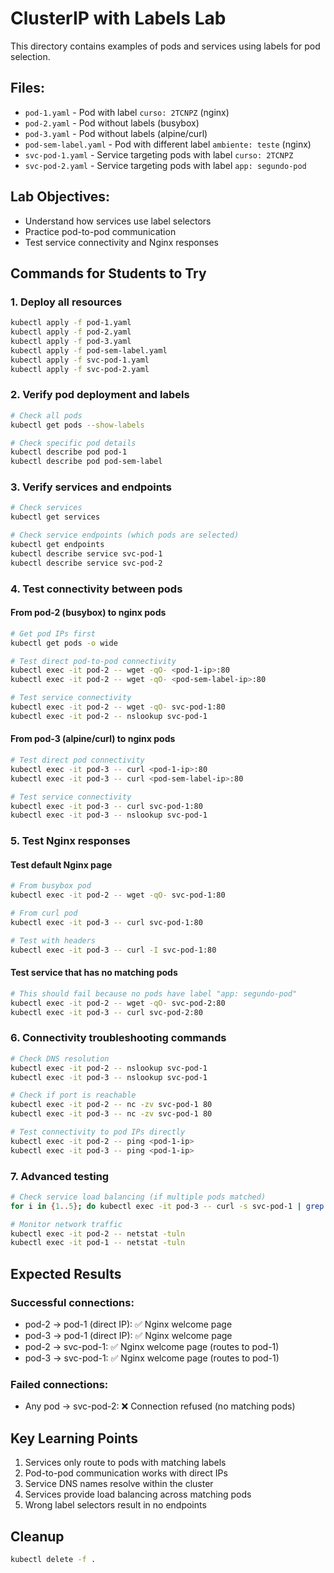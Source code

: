 # ClusterIP with Labels Lab

This directory contains examples of pods and services using labels for pod selection.

## Files:
- `pod-1.yaml` - Pod with label `curso: 2TCNPZ` (nginx)
- `pod-2.yaml` - Pod without labels (busybox)
- `pod-3.yaml` - Pod without labels (alpine/curl)
- `pod-sem-label.yaml` - Pod with different label `ambiente: teste` (nginx)
- `svc-pod-1.yaml` - Service targeting pods with label `curso: 2TCNPZ`
- `svc-pod-2.yaml` - Service targeting pods with label `app: segundo-pod`

## Lab Objectives:
- Understand how services use label selectors
- Practice pod-to-pod communication
- Test service connectivity and Nginx responses

## Commands for Students to Try

### 1. Deploy all resources
```bash
kubectl apply -f pod-1.yaml
kubectl apply -f pod-2.yaml
kubectl apply -f pod-3.yaml
kubectl apply -f pod-sem-label.yaml
kubectl apply -f svc-pod-1.yaml
kubectl apply -f svc-pod-2.yaml
```

### 2. Verify pod deployment and labels
```bash
# Check all pods
kubectl get pods --show-labels

# Check specific pod details
kubectl describe pod pod-1
kubectl describe pod pod-sem-label
```

### 3. Verify services and endpoints
```bash
# Check services
kubectl get services

# Check service endpoints (which pods are selected)
kubectl get endpoints
kubectl describe service svc-pod-1
kubectl describe service svc-pod-2
```

### 4. Test connectivity between pods

#### From pod-2 (busybox) to nginx pods
```bash
# Get pod IPs first
kubectl get pods -o wide

# Test direct pod-to-pod connectivity
kubectl exec -it pod-2 -- wget -qO- <pod-1-ip>:80
kubectl exec -it pod-2 -- wget -qO- <pod-sem-label-ip>:80

# Test service connectivity
kubectl exec -it pod-2 -- wget -qO- svc-pod-1:80
kubectl exec -it pod-2 -- nslookup svc-pod-1
```

#### From pod-3 (alpine/curl) to nginx pods
```bash
# Test direct pod connectivity
kubectl exec -it pod-3 -- curl <pod-1-ip>:80
kubectl exec -it pod-3 -- curl <pod-sem-label-ip>:80

# Test service connectivity
kubectl exec -it pod-3 -- curl svc-pod-1:80
kubectl exec -it pod-3 -- nslookup svc-pod-1
```

### 5. Test Nginx responses

#### Test default Nginx page
```bash
# From busybox pod
kubectl exec -it pod-2 -- wget -qO- svc-pod-1:80

# From curl pod
kubectl exec -it pod-3 -- curl svc-pod-1:80

# Test with headers
kubectl exec -it pod-3 -- curl -I svc-pod-1:80
```

#### Test service that has no matching pods
```bash
# This should fail because no pods have label "app: segundo-pod"
kubectl exec -it pod-2 -- wget -qO- svc-pod-2:80
kubectl exec -it pod-3 -- curl svc-pod-2:80
```

### 6. Connectivity troubleshooting commands
```bash
# Check DNS resolution
kubectl exec -it pod-2 -- nslookup svc-pod-1
kubectl exec -it pod-3 -- nslookup svc-pod-1

# Check if port is reachable
kubectl exec -it pod-2 -- nc -zv svc-pod-1 80
kubectl exec -it pod-3 -- nc -zv svc-pod-1 80

# Test connectivity to pod IPs directly
kubectl exec -it pod-2 -- ping <pod-1-ip>
kubectl exec -it pod-3 -- ping <pod-1-ip>
```

### 7. Advanced testing
```bash
# Check service load balancing (if multiple pods matched)
for i in {1..5}; do kubectl exec -it pod-3 -- curl -s svc-pod-1 | grep -i server; done

# Monitor network traffic
kubectl exec -it pod-2 -- netstat -tuln
kubectl exec -it pod-1 -- netstat -tuln
```

## Expected Results

### Successful connections:
- pod-2 → pod-1 (direct IP): ✅ Nginx welcome page
- pod-3 → pod-1 (direct IP): ✅ Nginx welcome page
- pod-2 → svc-pod-1: ✅ Nginx welcome page (routes to pod-1)
- pod-3 → svc-pod-1: ✅ Nginx welcome page (routes to pod-1)

### Failed connections:
- Any pod → svc-pod-2: ❌ Connection refused (no matching pods)

## Key Learning Points
1. Services only route to pods with matching labels
2. Pod-to-pod communication works with direct IPs
3. Service DNS names resolve within the cluster
4. Services provide load balancing across matching pods
5. Wrong label selectors result in no endpoints

## Cleanup
```bash
kubectl delete -f .
```